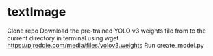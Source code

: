# textImage
Clone repo
Download the pre-trained YOLO v3 weights file from to the current directory in terminal using
wget https://pjreddie.com/media/files/yolov3.weights
Run
create_model.py
